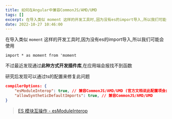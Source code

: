 ```yaml
---
title: 如何在Angular中兼容CommonJS/AMD/UMD
tags: []
excerpt: 在导入类似 moment 这样的开发工具时,因为没有es的import导入,所以我们可能会使用import * as moment from 'moment
date: 2022-10-27 10:46:00
---
```


在导入类似 `moment` 这样的开发工具时,因为没有es的import导入,所以我们可能会使用

```
import * as moment from 'moment
```

<!--more-->

不过最近发现通过**此种方式开发插件库**,在应用端会报找不到函数

研究后发现可以通过ts的配置来修复此问题

```tsconfig.json
compilerOptions: {
    "esModuleInterop": true, // 兼容CommonJS/AMD/UMD (官方文档说此配置项会自动打开allowSyntheticDefaultImports)
    "allowSyntheticDefaultImports": true, // 兼容CommonJS/AMD/UMD
}
```

> [ES 模块互操作 - esModuleInterop][1]

[1]: https://www.typescriptlang.org/tsconfig#esModuleInterop
